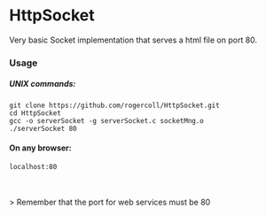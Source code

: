 # HttpSocket

Very basic Socket implementation that serves a html file on port 80.

### Usage

##### UNIX commands:
```
git clone https://github.com/rogercoll/HttpSocket.git
cd HttpSocket
gcc -o serverSocket -g serverSocket.c socketMng.o
./serverSocket 80
```
#### On any browser:
```
localhost:80
```
<br>
<br>
> Remember that the port for web services must be 80
